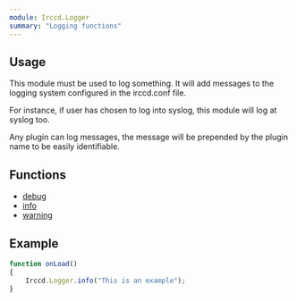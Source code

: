 ```yaml
---
module: Irccd.Logger
summary: "Logging functions"
---
```


## Usage

This module must be used to log something. It will add messages to the logging
system configured in the irccd.conf file.

For instance, if user has chosen to log into syslog, this module will log at
syslog too.

Any plugin can log messages, the message will be prepended by the plugin
name to be easily identifiable.

## Functions

- [debug](function/debug.html)
- [info](function/info.html)
- [warning](function/warning.html)

## Example

````javascript
function onLoad()
{
	Irccd.Logger.info("This is an example");
}
````
